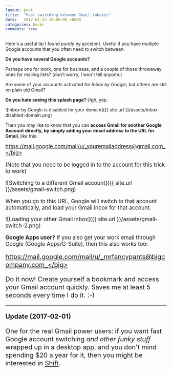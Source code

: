```yaml
---
layout: post
title:  "Fast switching between Gmail inboxes"
date:   2017-01-23 10:00:00 +0000
categories: hacks
comments: true
---
```


Here's a useful tip I found purely by accident. Useful if you have multiple Google accounts that you often need to switch between.

**Do you have several Google accounts?**

Perhaps one for work, one for business, and a couple of those throwaway ones for mailing lists? (don't worry, I won't tell anyone.)

Are some of your accounts activated for _Inbox by Google_, but others are still on plain old Gmail?

**Do you hate seeing this splash page?** Ugh, yep.

![Inbox by Google is disabled for your domain]({{ site.url }}/assets/inbox-disabled-domain.png)

Then you may like to know that you can **access Gmail for another Google Account directly, by simply adding your email address to the URL for Gmail**, like this:

<big>https://mail.google.com/mail/u/_youremailaddress@gmail.com_</big>

(Note that you need to be logged in to the account for this trick to work)

![Switching to a different Gmail account]({{ site.url }}/assets/gmail-switch.png)

When you go to this URL, Google will switch to that account automatically, and load your Gmail inbox for that account.

![Loading your other Gmail inbox]({{ site.url }}/assets/gmail-switch-2.png)

**Google Apps user?** If you also get your work email through Google (Google Apps/G-Suite), then this also works too:

<big>https://mail.google.com/mail/u/_mrfancypants@bigcompany.com_</big>

Do it now! Create yourself a bookmark and access your Gmail account quickly. Saves me at least 5 seconds every time I do it. :-)

---

**Update (2017-02-01)**

One for the real Gmail power users: if you want fast Google account switching _and other funky stuff_ wrapped up in a desktop app, and you don't mind spending $20 a year for it, then you might be interested in [Shift][1].

[1]: https://tryshift.com





